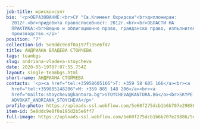 ```yaml
---
job-title: юрисконсулт
bio: '<p>ОБРАЗОВАНИЕ:<br>СУ "Св.Климент Охридски"<br>дипломиран:
  2012г.<br>придобита правоспособност: 2012г.<br><br>ОБЛАСТИ НА
  ПРАКТИКА:<br>Вещно и облигационно право, гражданско право, изпълнително
  производство.</p>'
position: "7"
collection-id: 5e8ddc9e8f0a197f135e6fd7
title: АНДРИАНА ВЛАДЕВА СТОЙЧЕВА
tags: teambgs
slug: andriana-vladeva-stoycheva
date: 2020-05-19T07:07:55.754Z
layout: single-teambgs.html
short-name: АНДРИАНА СТОЙЧЕВА
contacts: '<p><a href="tel:+35958605166">T: +359 58 605 166</a><br><a
  href="tel:+359885148206">M: +359 885 148 206</a><br><a
  href="mailto:stoycheva@kantora.bg">STOYCHEVA@KANTORA.BG</a><br>SKYPE:
  ADVOKAT_ANDRIANA_STOYCHEVA</p>'
profile-photo: https://uploads-ssl.webflow.com/5e60f275dcb1b6b707e29886/5e60f2e5df9df86142ececd4_5e52e2a7258ffe5b038cc7e8_5ca3916f7553532387f8a497_Stoycheva_Small.jpeg
item-id: 5e8ddc9e8f0a195d2b5e6ff7
full-image: https://uploads-ssl.webflow.com/5e60f275dcb1b6b707e29886/5e8710a468192f1aeaff7f40_image%2019.jpg
---
```

